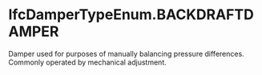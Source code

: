 IfcDamperTypeEnum.BACKDRAFTDAMPER
=================================
Damper used for purposes of manually balancing pressure differences. Commonly
operated by mechanical adjustment.


